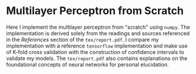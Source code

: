 # Multilayer Perceptron from Scratch

Here I implement the multilayer perceptron from "scratch" using `numpy`. The implementation is derived solely from the readings and sources referenced in the _References_ section of the `tex/report.pdf`. I compare my implementation with a reference `tensorflow` implementation and make use of K-fold cross validation with the construction of confidence intervals to validate my models. The `tex/report.pdf` also contains explanations on the foundational concepts of neural networks for personal elucidation.
